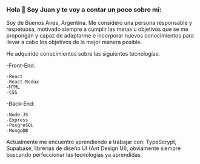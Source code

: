 ### Hola 👋 Soy Juan y te voy a contar un poco sobre mi:

Soy de Buenos Aires, Argentina. Me considero una persona responsable y respetuosa, motivado siempre a cumplir las metas u objetivos que se me propongan y capaz de adaptarme e incorporar nuevos conocimientos para llevar a cabo los objetivos de la mejor manera posible.

He adquirido conocimientos sobre las siguientes tecnologías:

  -Front-End:  
  
    -React    
    -React-Redux    
    -HTML    
    -CSS
    
  -Back-End:
  
    -Node.JS
    -Express
    -PosgreSQL
    -MongoDB
    
Actualmente me encuentro aprendiendo a trabajar con: TypeScrypt, Supabase, librerias de diseño UI (Ant Design UI), obviamente siempre buscando perfeccionar las tecnologias ya aprendidas.

<!--
**jmonzani/jmonzani** is a ✨ _special_ ✨ repository because its `README.md` (this file) appears on your GitHub profile.

Here are some ideas to get you started:

- 🔭 I’m currently working on ...
- 🌱 I’m currently learning ...
- 👯 I’m looking to collaborate on ...
- 🤔 I’m looking for help with ...
- 💬 Ask me about ...
- 📫 How to reach me: ...
- 😄 Pronouns: ...
- ⚡ Fun fact: ...
-->
